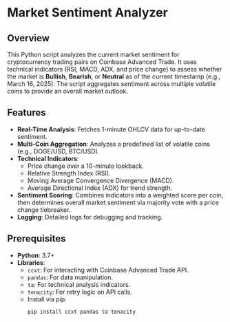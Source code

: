 # Market Sentiment Analyzer

## Overview
This Python script analyzes the current market sentiment for cryptocurrency trading pairs on Coinbase Advanced Trade. It uses technical indicators (RSI, MACD, ADX, and price change) to assess whether the market is **Bullish**, **Bearish**, or **Neutral** as of the current timestamp (e.g., March 16, 2025). The script aggregates sentiment across multiple volatile coins to provide an overall market outlook.

## Features
- **Real-Time Analysis**: Fetches 1-minute OHLCV data for up-to-date sentiment.
- **Multi-Coin Aggregation**: Analyzes a predefined list of volatile coins (e.g., DOGE/USD, BTC/USD).
- **Technical Indicators**:
  - Price change over a 10-minute lookback.
  - Relative Strength Index (RSI).
  - Moving Average Convergence Divergence (MACD).
  - Average Directional Index (ADX) for trend strength.
- **Sentiment Scoring**: Combines indicators into a weighted score per coin, then determines overall market sentiment via majority vote with a price change tiebreaker.
- **Logging**: Detailed logs for debugging and tracking.

## Prerequisites
- **Python**: 3.7+
- **Libraries**:
  - `ccxt`: For interacting with Coinbase Advanced Trade API.
  - `pandas`: For data manipulation.
  - `ta`: For technical analysis indicators.
  - `tenacity`: For retry logic on API calls.
  - Install via pip:
    ```bash
    pip install ccxt pandas ta tenacity

